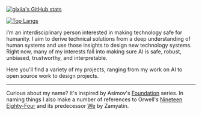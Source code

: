 [![glxiia's GitHub stats](https://github-readme-stats.vercel.app/api?username=glxiia&show_icons=true&theme=onedark&count_private=true&custom_title=glxiia)](https://github.com/glxiia)

[![Top Langs](https://github-readme-stats.vercel.app/api/top-langs/?username=glxiia&theme=onedark&layout=compact)](https://github.com/glxiia)

<!-- ![Newspeak Helper](https://github.com/glxiia/glxiia/actions/workflows/newspeak.yaml/badge.svg) -->

I’m an interdisciplinary person interested in making technology safe for humanity. I aim to derive technical solutions from a deep understanding of human systems and use those insights to design new technology systems. Right now, many of my interests fall into making sure AI is safe, robust, unbiased, trustworthy, and interpretable.

Here you'll find a variety of my projects, ranging from my work on AI to open source work to design projects.

---
Curious about my name? It's inspired by Asimov's [Foundation](https://en.wikipedia.org/wiki/Foundation_series) series. In naming things I also make a number of references to Orwell's [Nineteen Eighty-Four](https://en.wikipedia.org/wiki/Nineteen_Eighty-Four) and its predecessor [We](https://en.wikipedia.org/wiki/We_%28novel%29) by Zamyatin.
